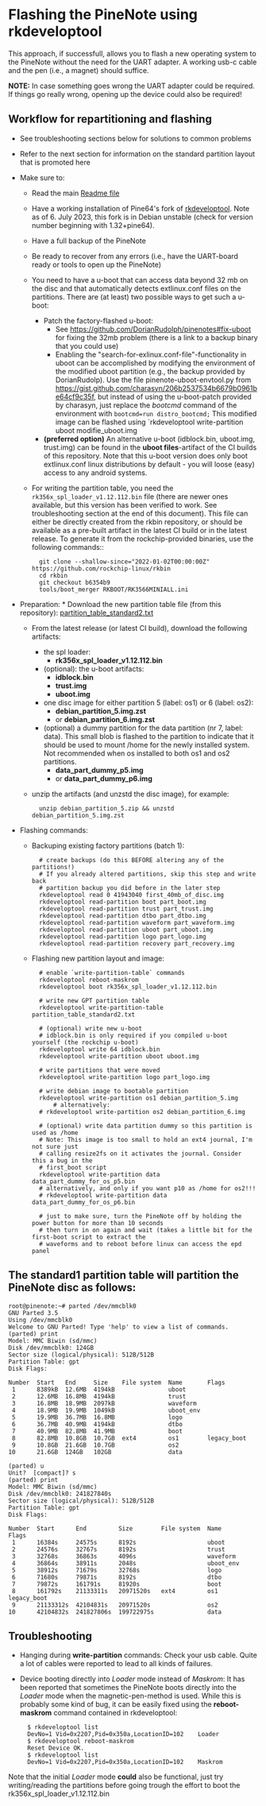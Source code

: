 # Flashing the PineNote using rkdeveloptool

This approach, if successfull, allows you to flash a new operating system to the PineNote without the need for the UART adapter. A working usb-c cable and the pen (i.e., a magnet) should suffice.

**NOTE:** In case something goes wrong the UART adapter could be required. If things go really wrong, opening up the device could also be required!

## Workflow for repartitioning and flashing
* See troubleshooting sections below for solutions to common problems
* Refer to the next section for information on the standard partition layout that is promoted here
* Make sure to:
	* Read the main [Readme file](../README.md)
	* Have a working installation of Pine64's fork of
	  [rkdeveloptool](https://gitlab.com/pine64-org/quartz-bsp/rkdeveloptool).
	  Note as of 6. July 2023, this fork is in Debian unstable (check for version number beginning with 1.32+pine64).
	* Have a full backup of the PineNote
	* Be ready to recover from any errors (i.e., have the UART-board ready or
	  tools to open up the PineNote)
	* You need to have a u-boot that can access data beyond 32 mb on the disc and that automatically detects extlinux.conf files on the partitions.
	  There are (at least) two possible ways to get such a u-boot:
	    * Patch the factory-flashed u-boot:
	      * See https://github.com/DorianRudolph/pinenotes#fix-uboot for fixing the 32mb problem (there is a link to a backup binary that you could use)
	      * Enabling the "search-for-exlinux.conf-file"-functionality in uboot can be accomplished by modifying the environment of the modified uboot partition (e.g., the backup provided by DorianRudolp). Use the file pinenote-uboot-envtool.py from  https://gist.github.com/charasyn/206b2537534b6679b0961be64cf9c35f, but instead of using the u-boot-patch provided by charasyn, just replace the *bootcmd* command of the environment with `bootcmd=run distro_bootcmd;` This modified image can be flashed using `rkdeveloptool write-partition uboot modifie_uboot.img
	    * **(preferred option)** An alternative u-boot (idblock.bin, uboot.img, trust.img) can be found in the **uboot files**-artifact of the CI builds of this repository. Note that this u-boot version does only boot extlinux.conf linux distributions by default - you will loose (easy) access to any android systems.
	* For writing the partition table, you need the `rk356x_spl_loader_v1.12.112.bin` file (there are newer ones available, but this version has been verified to work. See troubleshooting section at the end of this document). This file can either be directly created from the rkbin repository, or should be available as a pre-built artifact in the latest CI build or in the latest release.
 	To generate it from the rockchip-provided binaries, use the following commands::

            git clone --shallow-since="2022-01-02T00:00:00Z" https://github.com/rockchip-linux/rkbin
            cd rkbin
            git checkout b6354b9
            tools/boot_merger RKBOOT/RK3566MINIALL.ini

* Preparation:
        * Download the new partition table file (from this repository): [partition_table_standard2.txt](partition_table_standard2.txt)
	* From the latest release (or latest CI build), download the following artifacts:
         * the spl loader:
           * **rk356x_spl_loader_v1.12.112.bin**
         * (optional): the u-boot artifacts:
           * **idblock.bin**
           * **trust.img**
           * **uboot.img**
         * one disc image for either partition 5 (label: os1) or 6 (label: os2):
           * **debian_partition_5.img.zst**
           * or **debian_partition_6.img.zst**
         * (optional) a dummy partition for the data partition (nr 7, label: data). This small blob is flashed to the partition to indicate that it should be used to mount /home for the newly installed system. Not recommended when os installed to both os1 and os2 partitions.
           * **data_part_dummy_p5.img**
           * or **data_part_dummy_p6.img**
	* unzip the artifacts (and unzstd the disc image), for example:

			unzip debian_partition_5.zip && unzstd debian_partition_5.img.zst

* Flashing commands:

  * Backuping existing factory partitions (batch 1):
    
		  # create backups (do this BEFORE altering any of the partitions!)
		  # If you already altered partitions, skip this step and write back
		  # partition backup you did before in the later step
		  rkdeveloptool read 0 41943040 first_40mb_of_disc.img
		  rkdeveloptool read-partition boot part_boot.img
		  rkdeveloptool read-partition trust part_trust.img
		  rkdeveloptool read-partition dtbo part_dtbo.img
		  rkdeveloptool read-partition waveform part_waveform.img
		  rkdeveloptool read-partition uboot part_uboot.img
		  rkdeveloptool read-partition logo part_logo.img
		  rkdeveloptool read-partition recovery part_recovery.img

  * Flashing new partition layout and image:
    
		  # enable `write-partition-table` commands
		  rkdeveloptool reboot-maskrom
		  rkdeveloptool boot rk356x_spl_loader_v1.12.112.bin
	
		  # write new GPT partition table
		  rkdeveloptool write-partition-table partition_table_standard2.txt
	
		  # (optional) write new u-boot
		  # idblock.bin is only required if you compiled u-boot yourself (the rockchip u-boot)
		  rkdeveloptool write 64 idblock.bin
		  rkdeveloptool write-partition uboot uboot.img
	
		  # write partitions that were moved
		  rkdeveloptool write-partition logo part_logo.img
	
		  # write debian image to bootable partition
		  rkdeveloptool write-partition os1 debian_partition_5.img
	          # alternatively:
	  	  # rkdeveloptool write-partition os2 debian_partition_6.img
	
		  # (optional) write data partition dummy so this partition is used as /home
		  # Note: This image is too small to hold an ext4 journal, I'm not sure just
		  # calling resize2fs on it activates the journal. Consider this a bug in the
		  # first_boot script
		  rkdeveloptool write-partition data data_part_dummy_for_os_p5.bin
	  	  # alternatively, and only if you want p10 as /home for os2!!!
	  	  # rkdeveloptool write-partition data data_part_dummy_for_os_p6.bin
						  
		  # just to make sure, turn the PineNote off by holding the power button for more than 10 seconds
		  # then turn in on again and wait (takes a little bit for the first-boot script to extract the
		  # waveforms and to reboot before linux can access the epd panel

## The standard1 partition table will partition the PineNote disc as follows:

	root@pinenote:~# parted /dev/mmcblk0
	GNU Parted 3.5
	Using /dev/mmcblk0
	Welcome to GNU Parted! Type 'help' to view a list of commands.
	(parted) print
	Model: MMC Biwin (sd/mmc)
	Disk /dev/mmcblk0: 124GB
	Sector size (logical/physical): 512B/512B
	Partition Table: gpt
	Disk Flags:

	Number  Start   End     Size    File system  Name       Flags
	 1      8389kB  12.6MB  4194kB               uboot
	 2      12.6MB  16.8MB  4194kB               trust
	 3      16.8MB  18.9MB  2097kB               waveform
	 4      18.9MB  19.9MB  1049kB               uboot_env
	 5      19.9MB  36.7MB  16.8MB               logo
	 6      36.7MB  40.9MB  4194kB               dtbo
	 7      40.9MB  82.8MB  41.9MB               boot
	 8      82.8MB  10.8GB  10.7GB  ext4         os1        legacy_boot
	 9      10.8GB  21.6GB  10.7GB               os2
	10      21.6GB  124GB   102GB                data

	(parted) u
	Unit?  [compact]? s
	(parted) print
	Model: MMC Biwin (sd/mmc)
	Disk /dev/mmcblk0: 241827840s
	Sector size (logical/physical): 512B/512B
	Partition Table: gpt
	Disk Flags:

	Number  Start      End         Size        File system  Name       Flags
	 1      16384s     24575s      8192s                    uboot
	 2      24576s     32767s      8192s                    trust
	 3      32768s     36863s      4096s                    waveform
	 4      36864s     38911s      2048s                    uboot_env
	 5      38912s     71679s      32768s                   logo
	 6      71680s     79871s      8192s                    dtbo
	 7      79872s     161791s     81920s                   boot
	 8      161792s    21133311s   20971520s   ext4         os1        legacy_boot
	 9      21133312s  42104831s   20971520s                os2
	10      42104832s  241827806s  199722975s               data


## Troubleshooting

* Hanging during **write-partition** commands: Check your usb cable. Quite a lot of cables were reported to lead to all kinds of failures.
* Device booting directly into *Loader* mode instead of *Maskrom*: It has been reported that sometimes the PineNote boots directly into the *Loader* mode when the magnetic-pen-method is used. While this is probably some kind of bug, it can be easily fixed using the **reboot-maskrom** command contained in rkdeveloptool:

		$ rkdeveloptool list
		DevNo=1	Vid=0x2207,Pid=0x350a,LocationID=102	Loader
		$ rkdeveloptool reboot-maskrom
		Reset Device OK.
		$ rkdeveloptool list
		DevNo=1	Vid=0x2207,Pid=0x350a,LocationID=102	Maskrom

Note that the initial *Loader* mode **could** also be functional, just try writing/reading the partitions before going trough the effort to boot the rk356x_spl_loader_v1.12.112.bin
